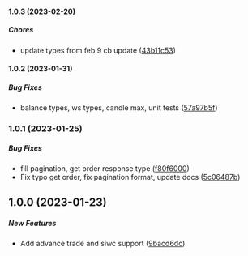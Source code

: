 #### 1.0.3 (2023-02-20)

##### Chores

*  update types from feb 9 cb update ([43b11c53](https://github.com/joshjancula/coinbase-advanced-node/commit/43b11c5398e0abdd5e9494807c311c25549344e9))

#### 1.0.2 (2023-01-31)

##### Bug Fixes

*  balance types, ws types, candle max, unit tests ([57a97b5f](https://github.com/joshjancula/coinbase-advanced-node/commit/57a97b5f2bf3f27e9730bf2bdcea6e40f55fd6a4))


### 1.0.1 (2023-01-25)

##### Bug Fixes

*  fill pagination, get order response type ([f80f6000](https://github.com/joshjancula/coinbase-advanced-node/commit/f80f60000d0db1b871c87f0d3d2426640b9c4bb8))
*  Fix typo get order, fix pagination format, update docs ([5c06487b](https://github.com/joshjancula/coinbase-advanced-node/commit/5c06487ba58767772a7c61b655f8ba1bdd73fe12))


## 1.0.0 (2023-01-23)

##### New Features

*  Add advance trade and siwc support ([9bacd6dc](https://github.com/joshjancula/coinbase-advanced-node/commit/9bacd6dc89a23f57ca40fe61f9f0a8dcd77e725c))
